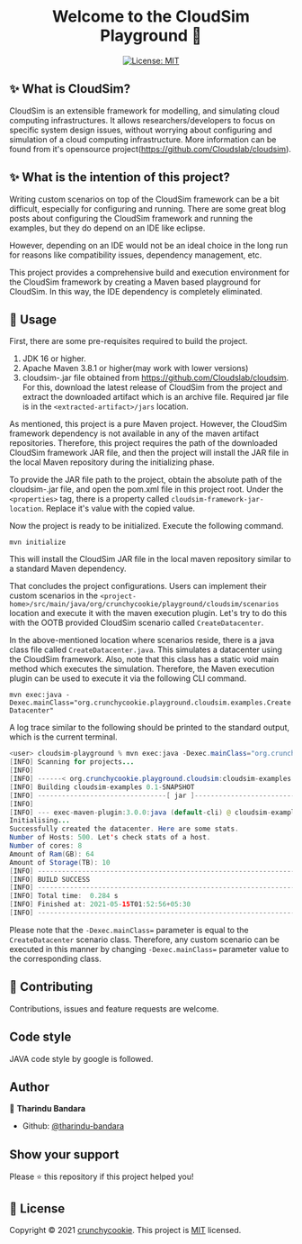 <h1 align="center">Welcome to the CloudSim Playground 👋</h1>
<p align="center">
  <a href="https://github.com/crunchycookie/cloudsim-playground/blob/master/LICENSE">
    <img alt="License: MIT" src="https://img.shields.io/badge/license-MIT-yellow.svg" target="_blank" />
  </a>
</p>

## ✨ What is CloudSim?

CloudSim is an extensible framework for modelling, and simulating cloud computing infrastructures. It allows researchers/developers to focus on specific system design issues, without worrying 
about configuring and simulation of a cloud computing infrastructure. More information can be found from it's opensource project(https://github.com/Cloudslab/cloudsim).

## ✨ What is the intention of this project?

Writing custom scenarios on top of the CloudSim framework can be a bit difficult, especially for configuring and running. There are some great blog posts about
configuring the CloudSim framework and running the examples, but they do depend on an IDE like eclipse. 

However, depending on an IDE would not be an ideal choice in the long run for reasons like compatibility issues, dependency management, etc.

This project provides a comprehensive build and execution environment for the CloudSim framework by creating a 
Maven based playground for CloudSim. In this way, the IDE dependency is completely eliminated.

## 🚀 Usage

First, there are some pre-requisites required to build the project.

1. JDK 16 or higher.
2. Apache Maven 3.8.1 or higher(may work with lower versions)
3. cloudsim-<version>.jar file obtained from https://github.com/Cloudslab/cloudsim. For this, download the latest release
of CloudSim from the project and extract the downloaded artifact which is an archive file. Required jar file is in the
   `<extracted-artifact>/jars` location.
   
As mentioned, this project is a pure Maven project. However, the CloudSim framework dependency is not available in 
any of the maven artifact repositories. Therefore, this project requires the path of the downloaded CloudSim framework
JAR file, and then the project will install the JAR file in the local Maven repository during the initializing phase.

To provide the JAR file path to the project, obtain the absolute path of the cloudsim-<version>.jar file, and open 
the pom.xml file in this project root. Under the `<properties>` tag, there is a property called `cloudsim-framework-jar-location`.
Replace it's value with the copied value.

Now the project is ready to be initialized. Execute the following command.

`mvn initialize`

This will install the CloudSim JAR file in the local maven repository similar to a standard Maven dependency.

That concludes the project configurations. Users can implement their custom scenarios in the 
`<project-home>/src/main/java/org/crunchycookie/playground/cloudsim/scenarios` location and execute it with the maven
execution plugin. Let's try to do this with the OOTB provided CloudSim scenario called `CreateDatacenter`.

In the above-mentioned location where scenarios reside, there is a java class file called `CreateDatacenter.java`. 
This simulates a datacenter using the CloudSim framework. Also, note that this class has a static void main method which 
executes the simulation. Therefore, the Maven execution plugin can be used to execute it via the following CLI command. 

`mvn exec:java -Dexec.mainClass="org.crunchycookie.playground.cloudsim.examples.CreateDatacenter"`

A log trace similar to the following should be printed to the standard output, which is the current terminal.

```java
<user> cloudsim-playground % mvn exec:java -Dexec.mainClass="org.crunchycookie.playground.cloudsim.examples.CreateDatacenter"
[INFO] Scanning for projects...
[INFO] 
[INFO] ------< org.crunchycookie.playground.cloudsim:cloudsim-examples >-------
[INFO] Building cloudsim-examples 0.1-SNAPSHOT
[INFO] --------------------------------[ jar ]---------------------------------
[INFO] 
[INFO] --- exec-maven-plugin:3.0.0:java (default-cli) @ cloudsim-examples ---
Initialising...
Successfully created the datacenter. Here are some stats.
Number of Hosts: 500. Let's check stats of a host.
Number of cores: 8
Amount of Ram(GB): 64
Amount of Storage(TB): 10
[INFO] ------------------------------------------------------------------------
[INFO] BUILD SUCCESS
[INFO] ------------------------------------------------------------------------
[INFO] Total time:  0.284 s
[INFO] Finished at: 2021-05-15T01:52:56+05:30
[INFO] ------------------------------------------------------------------------
```
Please note that the `-Dexec.mainClass=` parameter is equal to the `CreateDatacenter` scenario class. Therefore, any 
custom scenario can be executed in this manner by changing `-Dexec.mainClass=` parameter value to the corresponding class.

## 🤝 Contributing

Contributions, issues and feature requests are welcome.

## Code style

JAVA code style by google is followed.

## Author

👤 **Tharindu Bandara**

- Github: [@tharindu-bandara](https://github.com/tharindu-bandara)

## Show your support

Please ⭐️ this repository if this project helped you!

## 📝 License

Copyright © 2021 [crunchycookie](https://github.com/crunchycookie).
This project is [MIT](https://github.com/crunchycookie/cloudsim-playground/blob/master/LICENSE) licensed.
